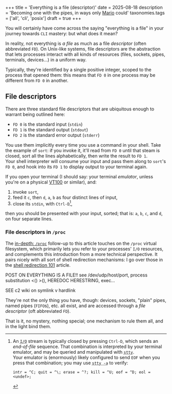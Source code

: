 +++
title = 'Everything is a file (descriptor)'
date = 2025-08-18
description = 'Becoming one with the pipes, in ways only [Mario](https://en.wikipedia.org/wiki/Mario) could'
taxonomies.tags = ['all', 'cli', 'posix']
draft = true
+++

You will certainly have come across the saying "everything is a file" in your
journey towards `CLI` mastery: but what does it mean?

In reality, not everything is *a file* as much as a file *descriptor* (often
abbreviated `FD`).  On Unix-like systems, file descriptors are the abstraction
that lets processes interact with all kinds of resources (files, sockets, pipes,
terminals, devices...) in a uniform way.

Typically, they're identified by a single positive integer, scoped to the
process that opened them: this means that `FD 0` in one process may be different
from `FD 0` in another.

## File descriptors

There are three standard file descriptors that are ubiquitous enough to warrant
being outlined here:

- `FD 0` is the standard input (`stdin`)
- `FD 1` is the standard output (`stdout`)
- `FD 2` is the standard error output (`stderr`)

 You use them implicitly every time you use a command in your shell.  Take the
example of `sort`: if you invoke it, it'll read from `FD 0` until that steam is
closed, sort all the lines alphabetically, then write the result to `FD 1`.<br>
   Your shell interpreter will consume your input and pass them along to
`sort`'s `FD 0`, and hook into its `FD 1` to display output to your terminal
again.

If you open your terminal (I should say: your terminal *emulator*, unless you're
on a physical [VT100](https://en.wikipedia.org/wiki/VT100) or similar), and:

1. invoke `sort`,
2. feed it `c`, then `d`, `a`, `b` as four distinct lines of input,
3. close its `stdin`, with `Ctrl-D`[^ctrl-d],

  [^ctrl-d]: An <abbr title="Input/Output">`I/O`</abbr> stream is typically
closed by pressing `Ctrl-D`, which sends an *end-of-file* sequence.
That combination is interpreted by your terminal emulator, and may be
queried and manipulated with <abbr title="Set the options for a terminal
">`stty`</abbr>.<br>
  Your emulator is (enormously) likely configured to send `EOF` when you
press that combination; you may use <abbr title="Print current terminal
settings">`stty -a`</abbr> to verify:
    <pre class="z-code"><code>intr = ^C; quit = ^\; erase = ^?; kill = ^U; <span
    class="term-fg33">eof = ^D</span>; eol = &lt;undef&gt;;</pre></code>

then you should be presented with your input, sorted; that is: `a`, `b`, `c`,
and `d`, on four separate lines.

### File descriptors in `/proc`

The [in-depth: `/proc`](@/posts/in-depth-slash-proc.md) follow-up to
this article touches on the `/proc` virtual filesystem, which primarily
lets you refer to your processes' `I/O` resources, and complements this
introduction from a more technical perspective.  It pairs nicely with
all sort of shell redirection mechanisms: I go over those in the [shell
redirection 101](@/posts/shell-redirection-101.md) article.














POST ON EVERYTHING IS A FILE!! see /dev/udp/host/port, process substitution <() >(), HEREDOC HERESTRING, exec...

SEE c2 wiki on symlink v hardlink










  They're not the only thing you
have, though: devices, sockets, "plain" pipes, named pipes (`FIFO`s), etc. all
exist, and are accessed through a *file descriptor* (oft abbreviated `FD`).

   That is it, no mystery, nothing special; one mechanism to rule them all, and
in the light bind them.<br>
